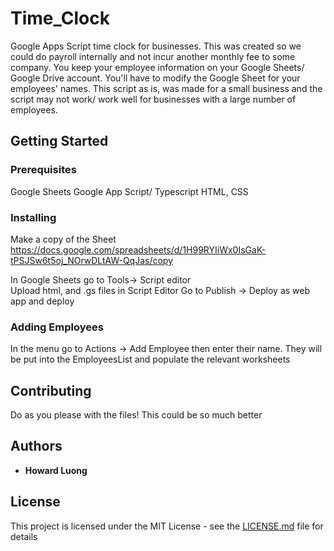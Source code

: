 # Time_Clock
Google Apps Script time clock for businesses. This was created so we could do payroll internally and not incur another monthly fee to some company. You keep your employee information on your Google Sheets/ Google Drive account. You'll have to modify the Google Sheet for your employees' names. This script as is, was made for a small business and the script may not work/ work well for businesses with a large number of employees.

## Getting Started

### Prerequisites

Google Sheets
Google App Script/ Typescript
HTML, CSS

### Installing

Make a copy of the Sheet 
https://docs.google.com/spreadsheets/d/1H99RYIiWx0IsGaK-tPSJSw6t5oj_NOrwDLtAW-QqJas/copy

In Google Sheets go to Tools-> Script editor  
Upload html, and .gs files in Script Editor
Go to Publish -> Deploy as web app and deploy

### Adding Employees
In the menu go to Actions -> Add Employee then enter their name. They will be put into the EmployeesList and populate the relevant worksheets

## Contributing

Do as you please with the files! This could be so much better

## Authors

* **Howard Luong**

## License

This project is licensed under the MIT License - see the [LICENSE.md](LICENSE.md) file for details
